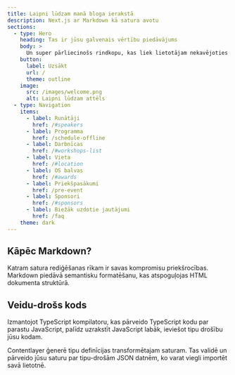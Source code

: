 ```yaml
---
title: Laipni lūdzam manā bloga ierakstā
description: Next.js ar Markdown kā satura avotu
sections:
  - type: Hero
    heading: Tas ir jūsu galvenais vērtību piedāvājums
    body: >
      Un super pārliecinošs rindkopu, kas liek lietotājam nekavējoties vēlēties noklikšķināt uz zemāk redzamā pogas.
    button:
      label: Uzsākt
      url: /
      theme: outline
    image:
      src: /images/welcome.png
      alt: Laipni lūdzam attēls
  - type: Navigation
    items:
      - label: Runātāji
        href: /#speakers
      - label: Programma
        href: /schedule-offline
      - label: Darbnīcas
        href: /#workshops-list
      - label: Vieta
        href: /#location
      - label: OS balvas
        href: /#awards
      - label: Priekšpasākumi
        href: /pre-event
      - label: Sponsori
        href: /#sponsors
      - label: Biežāk uzdotie jautājumi
        href: /faq
    theme: dark
---
```


## Kāpēc Markdown?

Katram satura rediģēšanas rīkam ir savas kompromisu priekšrocības. Markdown piedāvā semantisku
formatēšanu, kas atspoguļojas HTML dokumenta struktūrā.

## Veidu-drošs kods

Izmantojot TypeScript kompilatoru, kas pārveido TypeScript kodu par parastu
JavaScript, palīdz uzrakstīt JavaScript labāk, ieviešot tipu drošību jūsu
kodam. <br />

Contentlayer ģenerē tipu definīcijas transformētajam saturam. Tas
validē un pārveido jūsu saturu par tipu-drošām JSON datnēm, ko varat viegli
importēt savā lietotnē.
